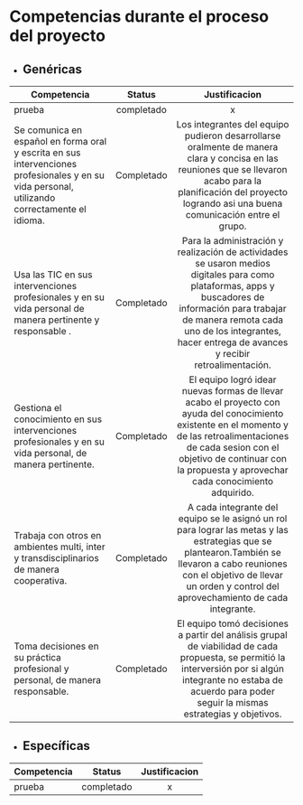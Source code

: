 # Competencias durante el proceso del proyecto


* ## Genéricas

| Competencia       | Status         |  Justificacion   |
| ------------- |:-------------:| :--------:|
| prueba        | completado          | x         |
| Se comunica en español en forma oral y escrita en sus intervenciones profesionales y en su vida personal, utilizando correctamente el idioma. | Completado | Los integrantes del equipo pudieron desarrollarse oralmente de manera clara y concisa en las reuniones que se llevaron acabo para la planificación del proyecto logrando asi una buena comunicación entre el grupo.
| Usa las TIC en sus intervenciones profesionales y en su vida personal de manera pertinente y responsable .| Completado | Para la administración y realización de actividades se usaron medios digitales para como plataformas, apps y buscadores de información para trabajar de manera remota cada uno de los integrantes, hacer entrega de avances y recibir retroalimentación.
|Gestiona el conocimiento en sus intervenciones profesionales y en su vida personal, de manera pertinente. | Completado | El equipo logró idear nuevas formas de llevar acabo el proyecto con ayuda del conocimiento existente en el momento y de las retroalimentaciones de cada sesion con el objetivo de continuar con la propuesta y aprovechar cada conocimiento adquirido.
|Trabaja con otros en ambientes multi, inter y transdisciplinarios de manera cooperativa.                 | Completado | A cada integrante del equipo se le asignó un rol para lograr  las metas y las estrategias que se plantearon.También se llevaron a cabo reuniones con el objetivo de llevar un orden y control del aprovechamiento de cada integrante.
|Toma decisiones en su práctica profesional y personal, de manera responsable.                            | Completado | El equipo tomó decisiones a partir del análisis grupal de viabilidad de cada propuesta, se permitió la interversión por si algún integrante no estaba de acuerdo para poder seguir la mismas estrategias y objetivos.

* ## Específicas

| Competencia       | Status         |  Justificacion   |
| ------------- |:-------------:| :--------:|
| prueba        | completado          | x         |
